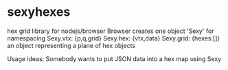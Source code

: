 sexyhexes
=========

hex grid library for nodejs/browser
Browser creates one object 'Sexy' for namespacing
Sexy.vtx: {p,q,grid}
Sexy.hex: {vtx,data} 
Sexy.grid: {hexes:[]}
an object representing a plane of hex objects

Usage ideas:
Somebody wants to put JSON data into a hex map using Sexy
<script src='Sexyhexes.js'>...
<script>
var svg = d3.select("body").append("svg")
  .attr("width", 200)
  .attr("height", 200);

var grid = Sexy.grid(200,200,10);

svg.selectAll('.hex')
  .data(grid.hexes)
  .enter().append('path')
    .attr('d',function(d){ return Sexy.hex2path(d.x, d.y, grid.hexes.r) })
    .attr('class','hex')
    .on('click', function(d){alert('hi')});
      

